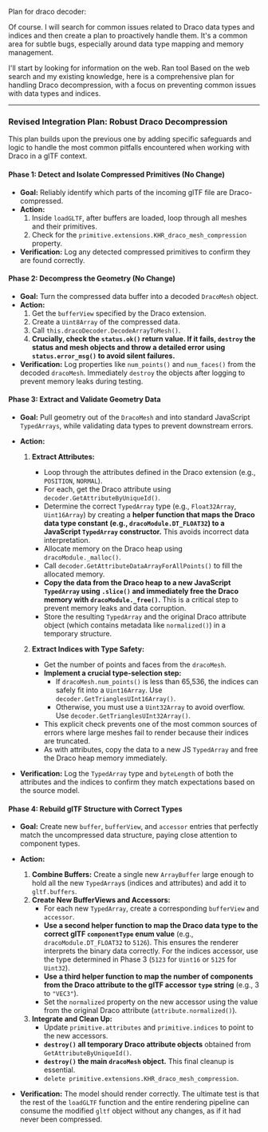Plan for draco decoder:

Of course. I will search for common issues related to Draco data types and
indices and then create a plan to proactively handle them. It's a common area
for subtle bugs, especially around data type mapping and memory management.

I'll start by looking for information on the web. Ran tool Based on the web
search and my existing knowledge, here is a comprehensive plan for handling
Draco decompression, with a focus on preventing common issues with data types
and indices.

---

### **Revised Integration Plan: Robust Draco Decompression**

This plan builds upon the previous one by adding specific safeguards and logic
to handle the most common pitfalls encountered when working with Draco in a glTF
context.

#### **Phase 1: Detect and Isolate Compressed Primitives (No Change)**

- **Goal:** Reliably identify which parts of the incoming glTF file are
  Draco-compressed.
- **Action:**
  1. Inside `loadGLTF`, after buffers are loaded, loop through all meshes and
     their primitives.
  2. Check for the `primitive.extensions.KHR_draco_mesh_compression` property.
- **Verification:** Log any detected compressed primitives to confirm they are
  found correctly.

#### **Phase 2: Decompress the Geometry (No Change)**

- **Goal:** Turn the compressed data buffer into a decoded `DracoMesh` object.
- **Action:**
  1. Get the `bufferView` specified by the Draco extension.
  2. Create a `Uint8Array` of the compressed data.
  3. Call `this.dracoDecoder.DecodeArrayToMesh()`.
  4. **Crucially, check the `status.ok()` return value. If it fails, `destroy`
     the status and mesh objects and throw a detailed error using
     `status.error_msg()` to avoid silent failures.**
- **Verification:** Log properties like `num_points()` and `num_faces()` from
  the decoded `dracoMesh`. Immediately `destroy` the objects after logging to
  prevent memory leaks during testing.

#### **Phase 3: Extract and Validate Geometry Data**

- **Goal:** Pull geometry out of the `DracoMesh` and into standard JavaScript
  `TypedArrays`, while validating data types to prevent downstream errors.
- **Action:**
  1. **Extract Attributes:**
     - Loop through the attributes defined in the Draco extension (e.g.,
       `POSITION`, `NORMAL`).
     - For each, get the Draco attribute using
       `decoder.GetAttributeByUniqueId()`.
     - Determine the correct `TypedArray` type (e.g., `Float32Array`,
       `Uint16Array`) by creating a **helper function that maps the Draco data
       type constant (e.g., `dracoModule.DT_FLOAT32`) to a JavaScript
       `TypedArray` constructor.** This avoids incorrect data interpretation.
     - Allocate memory on the Draco heap using `dracoModule._malloc()`.
     - Call `decoder.GetAttributeDataArrayForAllPoints()` to fill the allocated
       memory.
     - **Copy the data from the Draco heap to a new JavaScript `TypedArray`
       using `.slice()` and immediately free the Draco memory with
       `dracoModule._free()`.** This is a critical step to prevent memory leaks
       and data corruption.
     - Store the resulting `TypedArray` and the original Draco attribute object
       (which contains metadata like `normalized()`) in a temporary structure.

  2. **Extract Indices with Type Safety:**
     - Get the number of points and faces from the `dracoMesh`.
     - **Implement a crucial type-selection step:**
       - If `dracoMesh.num_points()` is less than 65,536, the indices can safely
         fit into a `Uint16Array`. Use `decoder.GetTrianglesUInt16Array()`.
       - Otherwise, you must use a `Uint32Array` to avoid overflow. Use
         `decoder.GetTrianglesUInt32Array()`.
     - This explicit check prevents one of the most common sources of errors
       where large meshes fail to render because their indices are truncated.
     - As with attributes, copy the data to a new JS `TypedArray` and free the
       Draco heap memory immediately.

- **Verification:** Log the `TypedArray` type and `byteLength` of both the
  attributes and the indices to confirm they match expectations based on the
  source model.

#### **Phase 4: Rebuild glTF Structure with Correct Types**

- **Goal:** Create new `buffer`, `bufferView`, and `accessor` entries that
  perfectly match the uncompressed data structure, paying close attention to
  component types.
- **Action:**
  1. **Combine Buffers:** Create a single new `ArrayBuffer` large enough to hold
     all the new `TypedArray`s (indices and attributes) and add it to
     `gltf.buffers`.
  2. **Create New BufferViews and Accessors:**
     - For each new `TypedArray`, create a corresponding `bufferView` and
       `accessor`.
     - **Use a second helper function to map the Draco data type to the correct
       glTF `componentType` enum value** (e.g., `dracoModule.DT_FLOAT32` to
       `5126`). This ensures the renderer interprets the binary data correctly.
       For the indices accessor, use the type determined in Phase 3 (`5123` for
       `Uint16` or `5125` for `Uint32`).
     - **Use a third helper function to map the number of components from the
       Draco attribute to the glTF accessor `type` string** (e.g., 3 to
       `"VEC3"`).
     - Set the `normalized` property on the new accessor using the value from
       the original Draco attribute (`attribute.normalized()`).
  3. **Integrate and Clean Up:**
     - Update `primitive.attributes` and `primitive.indices` to point to the new
       accessors.
     - **`destroy()` all temporary Draco attribute objects** obtained from
       `GetAttributeByUniqueId()`.
     - **`destroy()` the main `dracoMesh` object.** This final cleanup is
       essential.
     - `delete primitive.extensions.KHR_draco_mesh_compression`.

- **Verification:** The model should render correctly. The ultimate test is that
  the rest of the `loadGLTF` function and the entire rendering pipeline can
  consume the modified `gltf` object without any changes, as if it had never
  been compressed.
